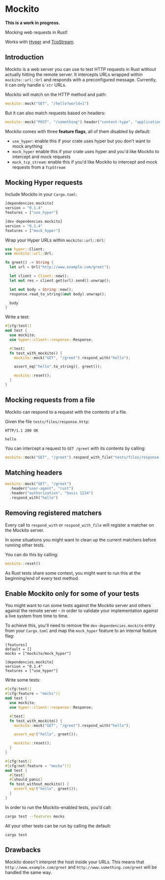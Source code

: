 # Mockito

**This is a work in progress.**

Mocking web requests in Rust!

Works with [Hyper](http://hyper.rs/) and [TcpStream](https://doc.rust-lang.org/std/net/struct.TcpStream.html).

## Introduction

Mockito is a web server you can use to test HTTP requests in Rust without actually hitting the remote server.
It intercepts URLs wrapped within `mockito::url::Url` and responds with a preconfigured message. Currently, it can
only handle `&'str` URLs.

Mockito will match on the HTTP method and path:

```rust
mockito::mock("GET", "/hello?world=1")
```

But it can also match requests based on headers:

```rust
mockito::mock("POST", "/something").header("content-type", "application/json")
```

Mockito comes with three **feature flags**, all of them disabled by default:

- `use_hyper`: enable this if your crate uses hyper but you don't want to mock anything
- `mock_hyper` enable this if your crate uses hyper and you'd like Mockito to intercept and mock requests
- `mock_tcp_stream`: enable this if you'd like Mockito to intercept and mock requests from a `TcpStream`

## Mocking Hyper requests

Include Mockito in your `Cargo.toml`:

```rust
[dependencies.mockito]
version = "0.1.4"
features = ["use_hyper"]

[dev-dependencies.mockito]
version = "0.1.4"
features = ["mock_hyper"]
```

Wrap your Hyper URLs within `mockito::url::Url`:

```rust
use hyper::Client;
use mockito::url::Url;

fn greet() -> String {
  let url = Url("http://www.example.com/greet");

  let client = Client::new();
  let mut res = client.get(url).send().unwrap();

  let mut body = String::new();
  response.read_to_string(&mut body).unwrap();

  body
}
```

Write a test:

```rust
#[cfg(test)]
mod test {
  use mockito;
  use hyper::client::response::Response;

  #[test]
  fn test_with_mockito() {
    mockito::mock("GET", "/greet").respond_with("hello");

    assert_eq("hello".to_string(), greet());

    mockito::reset();
  }
}
```

## Mocking requests from a file

Mockito can respond to a request with the contents of a file.

Given the file `tests/files/response.http`:

```
HTTP/1.1 200 OK

hello
```

You can intercept a request to `GET /greet` with its contents by calling:

```rust
mockito::mock("GET", "/greet").respond_with_file("tests/files/response.http")
```

## Matching headers

```rust
mockito::mock("GET", "/greet")
  .header("user-agent", "rust")
  .header("authorization", "basic 1234")
  .respond_with("hello")
```

## Removing registered matchers

Every call to `respond_with` or `respond_with_file` will register a matcher on the Mockito server.

In some situations you might want to clean up the current matchers before running other tests.

You can do this by calling:

```rust
mockito::reset()
```

As Rust tests share some context, you might want to run this at the beginning/end of every test method.

## Enable Mockito only for some of your tests

You might want to run some tests against the Mockito server and others against the remote server - in order to validate
your implementation against a live system from time to time.

To achieve this, you'll need to remove the `dev-dependencies.mockito` entry from your `Cargo.toml` and
map the `mock_hyper` feature to an internal feature flag:

```
[features]
default = []
mocks = ["mockito/mock_hyper"]

[dependencies.mockito]
version = "0.1.4"
features = ["use_hyper"]
```

Write some tests:

```rust
#[cfg(test)]
#[cfg(feature = "mocks")]
mod test {
  use mockito;
  use hyper::client::response::Response;

  #[test]
  fn test_with_mockito() {
    mockito::mock("GET", "/greet").respond_with("hello");

    assert_eq!("hello", greet());

    mockito::reset();
  }
}

#[cfg(test)]
#[cfg(not(feature = "mocks"))]
mod test {
  #[test]
  #[should_panic]
  fn test_without_mockito() {
    assert_eq!("hello", greet());
  }
}
```

In order to run the Mockito-enabled tests, you'd call:

```sh
cargo test --features mocks
```

All your other tests can be run by calling the default:

```
cargo test
```

## Drawbacks

Mockito doesn't interpret the host inside your URLs. This means that `http://www.example.com/greet` and
`http://www.something.com/greet` will be handled the same way.
